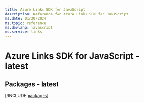 ```yaml
---
title: Azure Links SDK for JavaScript
description: Reference for Azure Links SDK for JavaScript
ms.date: 01/30/2024
ms.topic: reference
ms.devlang: javascript
ms.service: links
---
```

# Azure Links SDK for JavaScript - latest
## Packages - latest
[!INCLUDE [packages](links-index.md)]